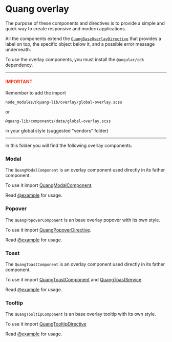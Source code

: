 # Quang overlay

The purpose of these components and directives is to provide a simple and quick way to create responsive and modern
applications.

All the components extend the [`QuangBaseOverlayDirective`](shared/quang-base-overlay.directive.ts)
that provides a label on top, the specific object below it, and a possible error message underneath.

To use the overlay components, you must install the `@angular/cdk` dependency.

---

<h4 style="color:#f03c15">IMPORTANT</h4>

Remember to add the import

`node_modules/@quang-lib/overlay/global-overlay.scss`

or

`@quang-lib/components/date/global-overlay.scss`

in your global style (suggested "vendors" folder)

---

In this folder you will find the following overlay components:

### Modal

The `QuangModalComponent` is an overlay component used directly in its father component.

To use it import [QuangModalComponent](modal/modal.component.ts).

Read [@example](modal/modal.component.ts) for usage.

### Popover

The `QuangPopoverComponent` is an base overlay popover with its own style.

To use it import [QuangPopoverDirective](popover/popover.directive.ts).

Read [@example](popover/popover.component.ts) for usage.

### Toast

The `QuangToastComponent` is an overlay component used directly in its father component.

To use it import [QuangToastComponent](toast/toast.component.ts) and [QuangToastService](toast/toast.service.ts).

Read [@example](toast/toast.component.ts) for usage.

### Tooltip

The `QuangTooltipComponent` is an base overlay tooltip with its own style.

To use it import [QuangTooltipDirective](tooltip/tooltip.directive.ts)

Read [@example](tooltip/tooltip.component.ts) for usage.
